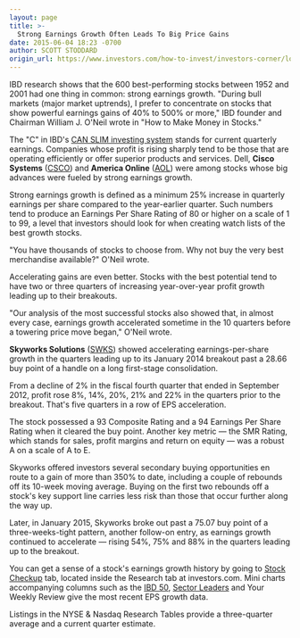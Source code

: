 ```yaml
---
layout: page
title: >-
  Strong Earnings Growth Often Leads To Big Price Gains
date: 2015-06-04 18:23 -0700
author: SCOTT STODDARD
origin_url: https://www.investors.com/how-to-invest/investors-corner/look-for-strong-earnings-growth/
---
```


IBD research shows that the 600 best-performing stocks between 1952 and 2001 had one thing in common: strong earnings growth. "During bull markets (major market uptrends), I prefer to concentrate on stocks that show powerful earnings gains of 40% to 500% or more," IBD founder and Chairman William J. O'Neil wrote in "How to Make Money in Stocks."

The "C" in IBD's [CAN SLIM investing system](http://education.investors.com/courselandingpage.aspx?id=735749&nav=IBDUCourse2) stands for current quarterly earnings. Companies whose profit is rising sharply tend to be those that are operating efficiently or offer superior products and services. Dell, **Cisco Systems** ([CSCO](https://research.investors.com/quote.aspx?symbol=CSCO)) and **America Online** ([AOL](https://research.investors.com/quote.aspx?symbol=AOL)) were among stocks whose big advances were fueled by strong earnings growth.

Strong earnings growth is defined as a minimum 25% increase in quarterly earnings per share compared to the year-earlier quarter. Such numbers tend to produce an Earnings Per Share Rating of 80 or higher on a scale of 1 to 99, a level that investors should look for when creating watch lists of the best growth stocks.

"You have thousands of stocks to choose from. Why not buy the very best merchandise available?" O'Neil wrote.

Accelerating gains are even better. Stocks with the best potential tend to have two or three quarters of increasing year-over-year profit growth leading up to their breakouts.

"Our analysis of the most successful stocks also showed that, in almost every case, earnings growth accelerated sometime in the 10 quarters before a towering price move began," O'Neil wrote.

**Skyworks Solutions** ([SWKS](https://research.investors.com/quote.aspx?symbol=SWKS)) showed accelerating earnings-per-share growth in the quarters leading up to its January 2014 breakout past a 28.66 buy point of a handle on a long first-stage consolidation.

From a decline of 2% in the fiscal fourth quarter that ended in September 2012, profit rose 8%, 14%, 20%, 21% and 22% in the quarters prior to the breakout. That's five quarters in a row of EPS acceleration.

The stock possessed a 93 Composite Rating and a 94 Earnings Per Share Rating when it cleared the buy point. Another key metric — the SMR Rating, which stands for sales, profit margins and return on equity — was a robust A on a scale of A to E.

Skyworks offered investors several secondary buying opportunities en route to a gain of more than 350% to date, including a couple of rebounds off its 10-week moving average. Buying on the first two rebounds off a stock's key support line carries less risk than those that occur further along the way up.

Later, in January 2015, Skyworks broke out past a 75.07 buy point of a three-weeks-tight pattern, another follow-on entry, as earnings growth continued to accelerate — rising 54%, 75% and 88% in the quarters leading up to the breakout.

You can get a sense of a stock's earnings growth history by going to [Stock Checkup](http://research.investors.com/stock-checkup/?nav=ResearchCheckup) tab, located inside the Research tab at investors.com. Mini charts accompanying columns such as the [IBD 50](http://leaderboard.investors.com/ibd50/top10/default.aspx), [Sector Leaders](http://news.investors.com/investing/sector-leaders-review.htm) and Your Weekly Review give the most recent EPS growth data.

Listings in the NYSE & Nasdaq Research Tables provide a three-quarter average and a current quarter estimate.
